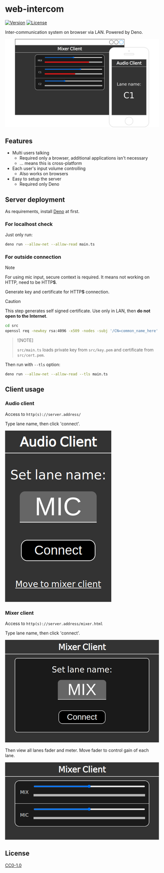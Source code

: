 # web-intercom

[![Version](https://img.shields.io/github/v/release/aKuad/py-web-intercom?label=version)](https://github.com/aKuad/py-web-intercom/releases) [![License](https://img.shields.io/github/license/aKuad/py-web-intercom)](https://github.com/aKuad/py-web-intercom/blob/main/LICENSE)

Inter-communication system on browser via LAN. Powered by Deno.

![Top image](./assets/top-image.webp)

## Features

- Multi users talking
  - Required only a browser, additional applications isn't necessary
  - ... means this is cross-platform
- Each user's input volume controlling
  - Also works on browsers
- Easy to setup the server
  - Required only Deno

## Server deployment

As requirements, install [Deno](https://deno.com/) at first.

### For localhost check

Just only run:

```sh
deno run --allow-net --allow-read main.ts
```

### For outside connection

> [!NOTE]
>
> For using mic input, secure context is required. It means not working on HTTP, need to be HTTP**S**.

Generate key and certificate for HTTP**S** connection.

> [!CAUTION]
>
> This step generates self signed certificate. Use only in LAN, then **do not open to the Internet**.

```sh
cd src
openssl req -newkey rsa:4096 -x509 -nodes -subj '/CN=common_name_here' -keyout key.pem -out cert.pem
```

> ![NOTE]
>
> `src/main.ts` loads private key from `src/key.pem` and certificate from `src/cert.pem`.

Then run with `--tls` option:

```sh
deno run --allow-net --allow-read --tls main.ts
```

## Client usage

### Audio client

Access to `http(s)://server.address/`

Type lane name, then click 'connect'.

![Audio client UI - Lane name setting](./assets/ui-image-audio-client.webp)

### Mixer client

Access to `http(s)://server.address/mixer.html`

Type lane name, then click 'connect'.

![Mixer client UI - Lane name setting](./assets/ui-image-mixer-client-1.webp)

Then view all lanes fader and meter. Move fader to control gain of each lane.

![Mixer client UI - Volume control](./assets/ui-image-mixer-client-2.webp)

## License

[CC0-1.0](https://github.com/aKuad/py-web-intercom/blob/main/LICENSE)
